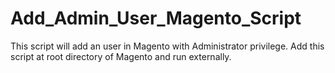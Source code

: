# Add_Admin_User_Magento_Script
This script will add an user in Magento with Administrator privilege. Add this script at root directory of Magento and run externally.
